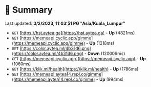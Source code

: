 # 📖 Summary
Last updated: **3/2/2023, 11:03:51 PG "Asia/Kuala_Lumpur"**

- `GET` [https://hst.aytea.ga](https://hst.aytea.ga) - **Up** (4821ms)
- `GET` [https://memeapi.cyclic.app/gimme](https://memeapi.cyclic.app/gimme) - **Up** (1318ms)
- `GET` [https://color.aytea.ml/4b31d6.png](https://color.aytea.ml/4b31d6.png) - **Down** (120009ms)
- `GET` [https://memeapi.cyclic.app](https://memeapi.cyclic.app) - **Up** (1060ms)
- `GET` [https://klik.ml/health](https://klik.ml/health) - **Up** (1786ms)
- `GET` [https://memeapi.aytea14.repl.co/gimme](https://memeapi.aytea14.repl.co/gimme) - **Up** (994ms)
